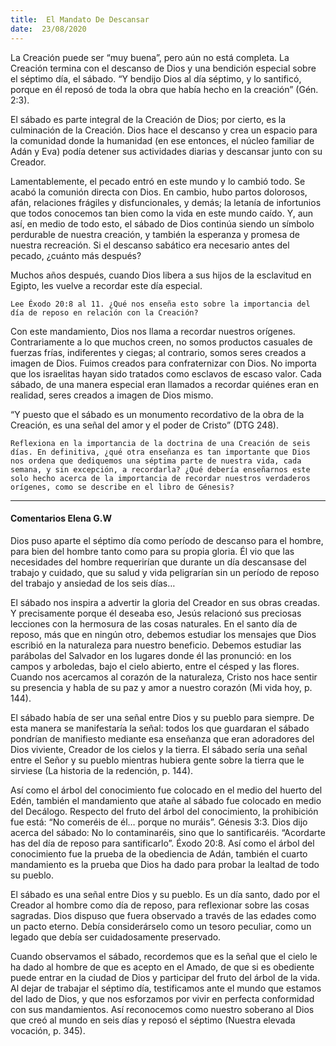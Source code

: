 ```yaml
---
title:  El Mandato De Descansar
date:  23/08/2020
---
```


La Creación puede ser “muy buena”, pero aún no está completa. La Creación termina con el descanso de Dios y una bendición especial sobre el séptimo día, el sábado. “Y bendijo Dios al día séptimo, y lo santificó, porque en él reposó de toda la obra que había hecho en la creación” (Gén. 2:3).

El sábado es parte integral de la Creación de Dios; por cierto, es la culminación de la Creación. Dios hace el descanso y crea un espacio para la comunidad donde la humanidad (en ese entonces, el núcleo familiar de Adán y Eva) podía detener sus actividades diarias y descansar junto con su Creador.

Lamentablemente, el pecado entró en este mundo y lo cambió todo. Se acabó la comunión directa con Dios. En cambio, hubo partos dolorosos, afán, relaciones frágiles y disfuncionales, y demás; la letanía de infortunios que todos conocemos tan bien como la vida en este mundo caído. Y, aun así, en medio de todo esto, el sábado de Dios continúa siendo un símbolo perdurable de nuestra creación, y también la esperanza y promesa de nuestra recreación. Si el descanso sabático era necesario antes del pecado, ¿cuánto más después?

Muchos años después, cuando Dios libera a sus hijos de la esclavitud en Egipto, les vuelve a recordar este día especial.

`Lee Éxodo 20:8 al 11. ¿Qué nos enseña esto sobre la importancia del día de reposo en relación con la Creación?`

Con este mandamiento, Dios nos llama a recordar nuestros orígenes. Contrariamente a lo que muchos creen, no somos productos casuales de fuerzas frías, indiferentes y ciegas; al contrario, somos seres creados a imagen de Dios. Fuimos creados para confraternizar con Dios. No importa que los israelitas hayan sido tratados como esclavos de escaso valor. Cada sábado, de una manera especial eran llamados a recordar quiénes eran en realidad, seres creados a imagen de Dios mismo.

“Y puesto que el sábado es un monumento recordativo de la obra de la Creación, es una señal del amor y el poder de Cristo” (DTG 248).

`Reflexiona en la importancia de la doctrina de una Creación de seis días. En definitiva, ¿qué otra enseñanza es tan importante que Dios nos ordena que dediquemos una séptima parte de nuestra vida, cada semana, y sin excepción, a recordarla? ¿Qué debería enseñarnos este solo hecho acerca de la importancia de recordar nuestros verdaderos orígenes, como se describe en el libro de Génesis?`

---

#### Comentarios Elena G.W

Dios puso aparte el séptimo día como período de descanso para el hombre, para bien del hombre tanto como para su propia gloria. Él vio que las necesidades del hombre requerirían que durante un día descansase del trabajo y cuidado, que su salud y vida peligrarían sin un período de reposo del trabajo y ansiedad de los seis días…

El sábado nos inspira a advertir la gloria del Creador en sus obras creadas. Y precisamente porque él deseaba eso, Jesús relacionó sus preciosas lecciones con la hermosura de las cosas naturales. En el santo día de reposo, más que en ningún otro, debemos estudiar los mensajes que Dios escribió en la naturaleza para nuestro beneficio. Debemos estudiar las parábolas del Salvador en los lugares donde él las pronunció: en los campos y arboledas, bajo el cielo abierto, entre el césped y las flores. Cuando nos acercamos al corazón de la naturaleza, Cristo nos hace sentir su presencia y habla de su paz y amor a nuestro corazón (Mi vida hoy, p. 144).

El sábado había de ser una señal entre Dios y su pueblo para siempre. De esta manera se manifestaría la señal: todos los que guardaran el sábado pondrían de manifiesto mediante esa enseñanza que eran adoradores del Dios viviente, Creador de los cielos y la tierra. El sábado sería una señal entre el Señor y su pueblo mientras hubiera gente sobre la tierra que le sirviese (La historia de la redención, p. 144).

Así como el árbol del conocimiento fue colocado en el medio del huerto del Edén, también el mandamiento que atañe al sábado fue colocado en medio del Decálogo. Respecto del fruto del árbol del conocimiento, la prohibición fue está: “No comeréis de él… porque no muráis”. Génesis 3:3. Dios dijo acerca del sábado: No lo contaminaréis, sino que lo santificaréis. “Acordarte has del día de reposo para santificarlo”. Éxodo 20:8. Así como el árbol del conocimiento fue la prueba de la obediencia de Adán, también el cuarto mandamiento es la prueba que Dios ha dado para probar la lealtad de todo su pueblo.

El sábado es una señal entre Dios y su pueblo. Es un día santo, dado por el Creador al hombre como día de reposo, para reflexionar sobre las cosas sagradas. Dios dispuso que fuera observado a través de las edades como un pacto eterno. Debía considerárselo como un tesoro peculiar, como un legado que debía ser cuidadosamente preservado.

Cuando observamos el sábado, recordemos que es la señal que el cielo le ha dado al hombre de que es acepto en el Amado, de que si es obediente puede entrar en la ciudad de Dios y participar del fruto del árbol de la vida. Al dejar de trabajar el séptimo día, testificamos ante el mundo que estamos del lado de Dios, y que nos esforzamos por vivir en perfecta conformidad con sus mandamientos. Así reconocemos como nuestro soberano al Dios que creó al mundo en seis días y reposó el séptimo (Nuestra elevada vocación, p. 345).